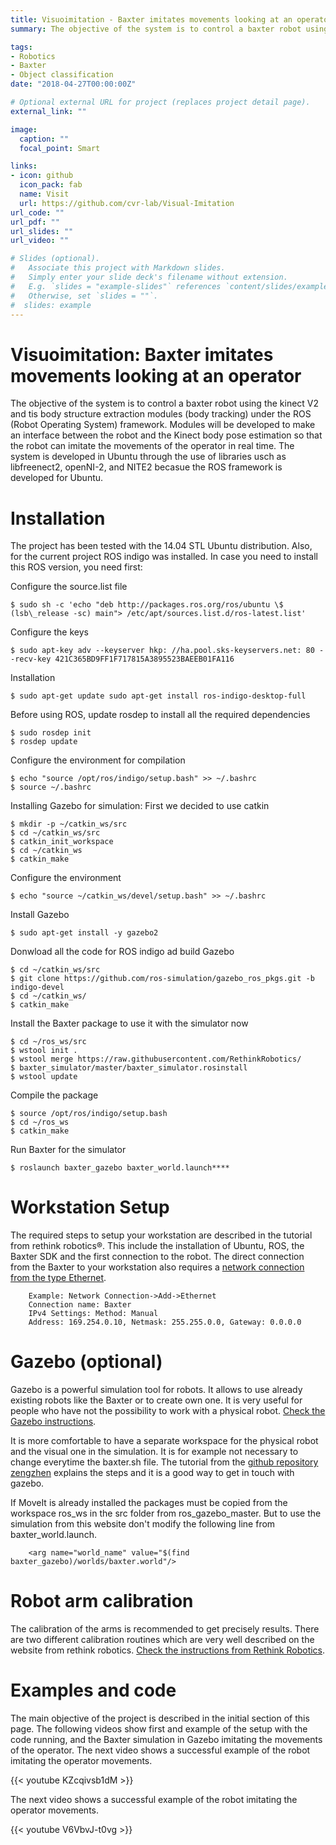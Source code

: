 ```yaml
---
title: Visuoimitation - Baxter imitates movements looking at an operator
summary: The objective of the system is to control a baxter robot using the kinect V2 and tis body structure extraction modules (body tracking) under the ROS (Robot Operating System) framework. Modules will be developed to make an interface between the robot and the Kinect body pose estimation so that the robot can imitate the movements of the operator in real time

tags:
- Robotics
- Baxter
- Object classification
date: "2018-04-27T00:00:00Z"

# Optional external URL for project (replaces project detail page).
external_link: ""

image:
  caption: ""
  focal_point: Smart

links:
- icon: github
  icon_pack: fab
  name: Visit
  url: https://github.com/cvr-lab/Visual-Imitation
url_code: ""
url_pdf: ""
url_slides: ""
url_video: ""

# Slides (optional).
#   Associate this project with Markdown slides.
#   Simply enter your slide deck's filename without extension.
#   E.g. `slides = "example-slides"` references `content/slides/example-slides.md`.
#   Otherwise, set `slides = ""`.
#  slides: example
---
```


# Visuoimitation: Baxter imitates movements looking at an operator
 The objective of the system is to control a baxter robot using the kinect V2 and tis body structure extraction modules (body tracking) under the ROS (Robot Operating System) framework. Modules will be developed to make an interface between the robot and the Kinect body pose estimation so that the robot can imitate the movements of the operator in real time. The system is developed in Ubuntu through the use of libraries usch as libfreenect2, openNI-2, and NITE2 becasue the ROS framework is developed for Ubuntu. 
 
# Installation
The project has been tested with the 14.04 STL Ubuntu distribution. Also, for the current project ROS indigo was installed. In case you need to install this ROS version, you need first:

Configure the source.list file
    
    $ sudo sh -c 'echo "deb http://packages.ros.org/ros/ubuntu \$ (lsb\_release -sc) main"> /etc/apt/sources.list.d/ros-latest.list'

Configure the keys
    
    $ sudo apt-key adv --keyserver hkp: //ha.pool.sks-keyservers.net: 80 --recv-key 421C365BD9FF1F717815A3895523BAEEB01FA116

Installation
    
    $ sudo apt-get update sudo apt-get install ros-indigo-desktop-full

Before using ROS, update rosdep to install all the required dependencies
    
    $ sudo rosdep init
    $ rosdep update

Configure the environment for compilation
    
    $ echo "source /opt/ros/indigo/setup.bash" >> ~/.bashrc
    $ source ~/.bashrc

Installing Gazebo for simulation: First we decided to use catkin
    
    $ mkdir -p ~/catkin_ws/src
    $ cd ~/catkin_ws/src
    $ catkin_init_workspace
    $ cd ~/catkin_ws
    $ catkin_make

Configure the environment
    
    $ echo "source ~/catkin_ws/devel/setup.bash" >> ~/.bashrc

Install Gazebo
    
    $ sudo apt-get install -y gazebo2

Donwload all the code for ROS indigo ad build Gazebo
    
    $ cd ~/catkin_ws/src
    $ git clone https://github.com/ros-simulation/gazebo_ros_pkgs.git -b indigo-devel
    $ cd ~/catkin_ws/
    $ catkin_make

Install the Baxter package to use it with the simulator now
    
    $ cd ~/ros_ws/src
    $ wstool init .
    $ wstool merge https://raw.githubusercontent.com/RethinkRobotics/
    $ baxter_simulator/master/baxter_simulator.rosinstall
    $ wstool update

Compile the package
    
    $ source /opt/ros/indigo/setup.bash
    $ cd ~/ros_ws
    $ catkin_make

Run Baxter for the simulator
    
    $ roslaunch baxter_gazebo baxter_world.launch****
   


# Workstation Setup
The required steps to setup your workstation are described in the tutorial from rethink robotics®. This include the installation of Ubuntu, ROS, the Baxter SDK and the first connection to the robot. The direct connection from the Baxter to your workstation also requires a [network connection from the type Ethernet](http://sdk.rethinkrobotics.com/wiki/Workstation_Setup).
        
        Example: Network Connection->Add->Ethernet
        Connection name: Baxter
        IPv4 Settings: Method: Manual
        Address: 169.254.0.10, Netmask: 255.255.0.0, Gateway: 0.0.0.0
        
        
# Gazebo (optional)

Gazebo is a powerful simulation tool for robots. It allows to use already existing robots like the Baxter or to create own one. It is very useful for people who have not the possibility to work with a physical robot. [Check the Gazebo instructions](http://sdk.rethinkrobotics.com/wiki/Using_Gazebo_and_Baxter).

It is more comfortable to have a separate workspace for the physical robot and the visual one in the simulation. It is for example not necessary to change everytime the baxter.sh file. The tutorial from the [github repository zengzhen](https://github.com/zengzhen/zhen_baxter_moveit) explains the steps and it is a good way to get in touch with gazebo.
        
If MoveIt is already installed the packages must be copied from the workspace ros_ws in the src folder from ros_gazebo_master. But to use the simulation from this website don't modify the following line from baxter_world.launch.

        <arg name="world_name" value="$(find baxter_gazebo)/worlds/baxter.world"/>

# Robot arm calibration

The calibration of the arms is recommended to get precisely results. There are two different calibration routines which are very well described on the website from rethink robotics. [Check the instructions from Rethink Robotics](http://sdk.rethinkrobotics.com/wiki/Arm_Calibration).
        

# Examples and code

The main objective of the project is described in the initial section of this page. The following videos show first and example of the setup with the code running, and the Baxter simulation in Gazebo imitating the movements of the operator. The next video shows a successful example of the robot imitating the operator movements. 

{{< youtube KZcqivsb1dM >}}

 The next video shows a successful example of the robot imitating the operator movements. 
 
 {{< youtube V6VbvJ-t0vg >}}
